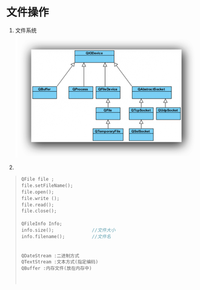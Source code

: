# 文件操作

1. 文件系统![filesystem](./image/01_文件系统.png)



2. 

> ```c++
> QFile file ;
> file.setFileName();
> file.open();
> file.write ();
> file.read();
> file.close();
> 
> QFileInfo Info;
> info.size();				//文件大小
> info.filename();			//文件名
> 
> 
> QDateStream :二进制方式
> QTextStream :文本方式(指定编码)
> QBuffer :内存文件(放在内存中)
>     
>     
> ```
>
>   
>
>